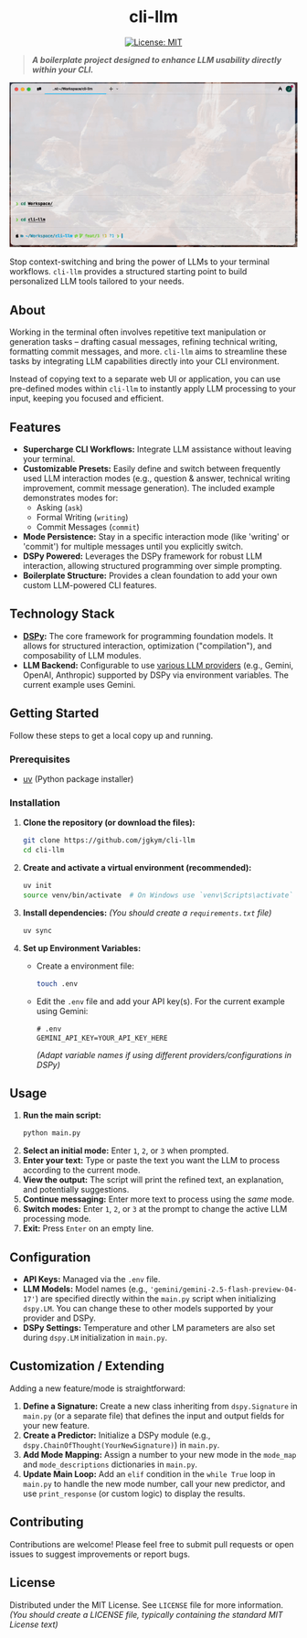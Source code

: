 <div style='text-align:center'>
<h1>cli-llm</h1>

[![License: MIT](https://img.shields.io/badge/License-MIT-yellow.svg)](https://opensource.org/licenses/MIT)
</div>

> ***A boilerplate project designed to enhance LLM usability directly within your CLI.***

![demo](assets/demo.gif)

Stop context-switching and bring the power of LLMs to your terminal workflows. `cli-llm` provides a structured starting point to build personalized LLM tools tailored to your needs.

## About

Working in the terminal often involves repetitive text manipulation or generation tasks – drafting casual messages, refining technical writing, formatting commit messages, and more. `cli-llm` aims to streamline these tasks by integrating LLM capabilities directly into your CLI environment.

Instead of copying text to a separate web UI or application, you can use pre-defined modes within `cli-llm` to instantly apply LLM processing to your input, keeping you focused and efficient.

## Features

* **Supercharge CLI Workflows:** Integrate LLM assistance without leaving your terminal.
* **Customizable Presets:** Easily define and switch between frequently used LLM interaction modes (e.g., question & answer, technical writing improvement, commit message generation). The included example demonstrates modes for:
    * Asking (`ask`)
    * Formal Writing (`writing`)
    * Commit Messages (`commit`)
* **Mode Persistence:** Stay in a specific interaction mode (like 'writing' or 'commit') for multiple messages until you explicitly switch.
* **DSPy Powered:** Leverages the DSPy framework for robust LLM interaction, allowing structured programming over simple prompting.
* **Boilerplate Structure:** Provides a clean foundation to add your own custom LLM-powered CLI features.

## Technology Stack

* **[DSPy](https://dspy.ai/):** The core framework for programming foundation models. It allows for structured interaction, optimization ("compilation"), and composability of LLM modules.
* **LLM Backend:** Configurable to use [various LLM providers](https://dspy.ai/learn/programming/language_models/) (e.g., Gemini, OpenAI, Anthropic) supported by DSPy via environment variables. The current example uses Gemini.

## Getting Started

Follow these steps to get a local copy up and running.

### Prerequisites

* [uv](https://docs.astral.sh/uv/getting-started/installation/) (Python package installer)


### Installation

1.  **Clone the repository (or download the files):**
    ```bash
    git clone https://github.com/jgkym/cli-llm  
    cd cli-llm
    ```
2.  **Create and activate a virtual environment (recommended):**
    ```bash
    uv init   
    source venv/bin/activate  # On Windows use `venv\Scripts\activate`
    ```
3.  **Install dependencies:**
    *(You should create a `requirements.txt` file)*
    ```bash
    uv sync
    ```
    
4.  **Set up Environment Variables:**
    * Create a environment file:
        ```bash
        touch .env
        ```
    * Edit the `.env` file and add your API key(s). For the current example using Gemini: 
        ```dotenv
        # .env
        GEMINI_API_KEY=YOUR_API_KEY_HERE 
        ```
        *(Adapt variable names if using different providers/configurations in DSPy)*

## Usage

1.  **Run the main script:**
    ```bash
    python main.py
    ```
2.  **Select an initial mode:** Enter `1`, `2`, or `3` when prompted.
3.  **Enter your text:** Type or paste the text you want the LLM to process according to the current mode.
4.  **View the output:** The script will print the refined text, an explanation, and potentially suggestions.
5.  **Continue messaging:** Enter more text to process using the *same* mode.
6.  **Switch modes:** Enter `1`, `2`, or `3` at the prompt to change the active LLM processing mode.
7.  **Exit:** Press `Enter` on an empty line.

## Configuration

* **API Keys:** Managed via the `.env` file.
* **LLM Models:** Model names (e.g., `'gemini/gemini-2.5-flash-preview-04-17'`) are specified directly within the `main.py` script when initializing `dspy.LM`. You can change these to other models supported by your provider and DSPy.
* **DSPy Settings:** Temperature and other LM parameters are also set during `dspy.LM` initialization in `main.py`.

## Customization / Extending

Adding a new feature/mode is straightforward:

1.  **Define a Signature:** Create a new class inheriting from `dspy.Signature` in `main.py` (or a separate file) that defines the input and output fields for your new feature.
2.  **Create a Predictor:** Initialize a DSPy module (e.g., `dspy.ChainOfThought(YourNewSignature)`) in `main.py`.
3.  **Add Mode Mapping:** Assign a number to your new mode in the `mode_map` and `mode_descriptions` dictionaries in `main.py`.
4.  **Update Main Loop:** Add an `elif` condition in the `while True` loop in `main.py` to handle the new mode number, call your new predictor, and use `print_response` (or custom logic) to display the results.

## Contributing

Contributions are welcome! Please feel free to submit pull requests or open issues to suggest improvements or report bugs.

## License

Distributed under the MIT License. See `LICENSE` file for more information. *(You should create a LICENSE file, typically containing the standard MIT License text)*